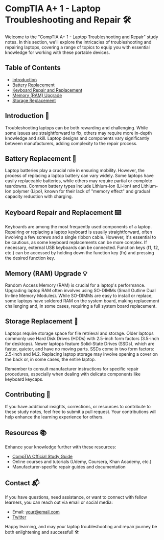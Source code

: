 # CompTIA A+ 1 - Laptop Troubleshooting and Repair 🛠️

Welcome to the "CompTIA A+ 1 - Laptop Troubleshooting and Repair" study notes. In this section, we'll explore the intricacies of troubleshooting and repairing laptops, covering a range of topics to equip you with essential knowledge for working with these portable devices.

## Table of Contents

- [Introduction](#introduction)
- [Battery Replacement](#battery-replacement)
- [Keyboard Repair and Replacement](#keyboard-repair-and-replacement)
- [Memory (RAM) Upgrade](#memory-ram-upgrade)
- [Storage Replacement](#storage-replacement)

## Introduction 🚀

Troubleshooting laptops can be both rewarding and challenging. While some issues are straightforward to fix, others may require more in-depth knowledge and skill. Laptop designs and components vary significantly between manufacturers, adding complexity to the repair process.

## Battery Replacement 🔋

Laptop batteries play a crucial role in ensuring mobility. However, the process of replacing a laptop battery can vary widely. Some laptops have easily replaceable batteries, while others may require partial or complete teardowns. Common battery types include Lithium-Ion (Li-ion) and Lithium-Ion polymer (Lipo), known for their lack of "memory effect" and gradual capacity reduction with charging.

## Keyboard Repair and Replacement ⌨️

Keyboards are among the most frequently used components of a laptop. Repairing or replacing a laptop keyboard is usually straightforward, often involving a few screws and a single ribbon cable. However, it's essential to be cautious, as some keyboard replacements can be more complex. If necessary, external USB keyboards can be connected. Function keys (f1, f2, etc.) can be accessed by holding down the function key (fn) and pressing the desired function key.

## Memory (RAM) Upgrade 💡

Random Access Memory (RAM) is crucial for a laptop's performance. Upgrading laptop RAM often involves using SO-DIMMs (Small Outline Dual In-line Memory Modules). While SO-DIMMs are easy to install or replace, some laptops have soldered RAM on the system board, making replacement challenging and, in some cases, requiring a full system board replacement.

## Storage Replacement 💾

Laptops require storage space for file retrieval and storage. Older laptops commonly use Hard Disk Drives (HDDs) with 2.5-inch form factors (3.5-inch for desktops). Newer laptops feature Solid-State Drives (SSDs), which are faster, quieter, and have no moving parts. SSDs come in two form factors: 2.5-inch and M.2. Replacing laptop storage may involve opening a cover on the back or, in some cases, the entire laptop.

Remember to consult manufacturer instructions for specific repair procedures, especially when dealing with delicate components like keyboard keycaps.

## Contributing 🤝

If you have additional insights, corrections, or resources to contribute to these study notes, feel free to submit a pull request. Your contributions will help enhance the learning experience for others.

## Resources 📚

Enhance your knowledge further with these resources:

- [CompTIA Official Study Guide](https://www.comptia.org/certifications/a)
- Online courses and tutorials (Udemy, Coursera, Khan Academy, etc.)
- Manufacturer-specific repair guides and documentation

## Contact 📬

If you have questions, need assistance, or want to connect with fellow learners, you can reach out via email or social media:

- Email: your@email.com
- [Twitter](https://twitter.com/yourusername)

Happy learning, and may your laptop troubleshooting and repair journey be both enlightening and successful! 🛠️
